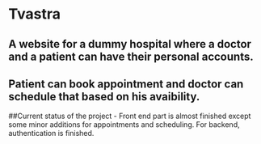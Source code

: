 # Tvastra

## A website for a dummy hospital where a doctor and a patient can have their personal accounts.
## Patient can book appointment and doctor can schedule that based on his avaibility.
##Current status of the project - Front end part is almost finished except some minor additions for appointments and scheduling. For backend, authentication is finished.


